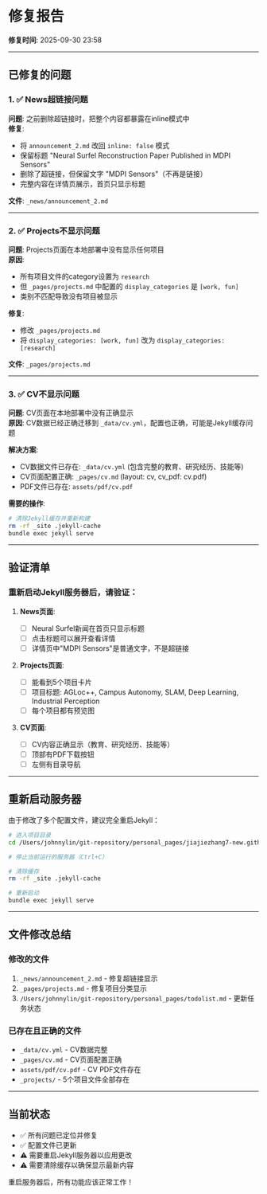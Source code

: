 # 修复报告

**修复时间**: 2025-09-30 23:58

---

## 已修复的问题

### 1. ✅ News超链接问题

**问题**: 之前删除超链接时，把整个内容都暴露在inline模式中  
**修复**:

- 将 `announcement_2.md` 改回 `inline: false` 模式
- 保留标题 "Neural Surfel Reconstruction Paper Published in MDPI Sensors"
- 删除了超链接，但保留文字 "MDPI Sensors"（不再是链接）
- 完整内容在详情页展示，首页只显示标题

**文件**: `_news/announcement_2.md`

---

### 2. ✅ Projects不显示问题

**问题**: Projects页面在本地部署中没有显示任何项目  
**原因**:

- 所有项目文件的category设置为 `research`
- 但 `_pages/projects.md` 中配置的 `display_categories` 是 `[work, fun]`
- 类别不匹配导致没有项目被显示

**修复**:

- 修改 `_pages/projects.md`
- 将 `display_categories: [work, fun]` 改为 `display_categories: [research]`

**文件**: `_pages/projects.md`

---

### 3. ✅ CV不显示问题

**问题**: CV页面在本地部署中没有正确显示  
**原因**: CV数据已经正确迁移到 `_data/cv.yml`，配置也正确，可能是Jekyll缓存问题

**解决方案**:

- CV数据文件已存在: `_data/cv.yml` (包含完整的教育、研究经历、技能等)
- CV页面配置正确: `_pages/cv.md` (layout: cv, cv_pdf: cv.pdf)
- PDF文件已存在: `assets/pdf/cv.pdf`

**需要的操作**:

```bash
# 清除Jekyll缓存并重新构建
rm -rf _site .jekyll-cache
bundle exec jekyll serve
```

---

## 验证清单

### 重新启动Jekyll服务器后，请验证：

1. **News页面**:

   - [ ] Neural Surfel新闻在首页只显示标题
   - [ ] 点击标题可以展开查看详情
   - [ ] 详情页中"MDPI Sensors"是普通文字，不是超链接

2. **Projects页面**:

   - [ ] 能看到5个项目卡片
   - [ ] 项目标题: AGLoc++, Campus Autonomy, SLAM, Deep Learning, Industrial Perception
   - [ ] 每个项目都有预览图

3. **CV页面**:
   - [ ] CV内容正确显示（教育、研究经历、技能等）
   - [ ] 顶部有PDF下载按钮
   - [ ] 左侧有目录导航

---

## 重新启动服务器

由于修改了多个配置文件，建议完全重启Jekyll：

```bash
# 进入项目目录
cd /Users/johnnylin/git-repository/personal_pages/jiajiezhang7-new.github.io

# 停止当前运行的服务器（Ctrl+C）

# 清除缓存
rm -rf _site .jekyll-cache

# 重新启动
bundle exec jekyll serve
```

---

## 文件修改总结

### 修改的文件

1. `_news/announcement_2.md` - 修复超链接显示
2. `_pages/projects.md` - 修复项目分类显示
3. `/Users/johnnylin/git-repository/personal_pages/todolist.md` - 更新任务状态

### 已存在且正确的文件

- `_data/cv.yml` - CV数据完整
- `_pages/cv.md` - CV页面配置正确
- `assets/pdf/cv.pdf` - CV PDF文件存在
- `_projects/` - 5个项目文件全部存在

---

## 当前状态

- ✅ 所有问题已定位并修复
- ✅ 配置文件已更新
- ⚠️ 需要重启Jekyll服务器以应用更改
- ⚠️ 需要清除缓存以确保显示最新内容

重启服务器后，所有功能应该正常工作！
